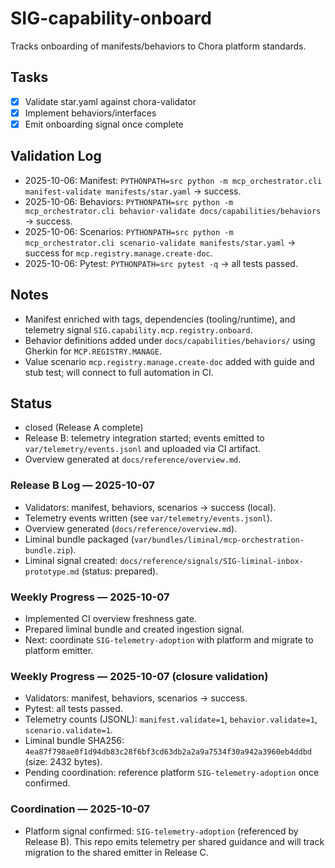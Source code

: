 # SIG-capability-onboard

Tracks onboarding of manifests/behaviors to Chora platform standards.

## Tasks
- [x] Validate star.yaml against chora-validator
- [x] Implement behaviors/interfaces
- [x] Emit onboarding signal once complete

## Validation Log
- 2025-10-06: Manifest: `PYTHONPATH=src python -m mcp_orchestrator.cli manifest-validate manifests/star.yaml` → success.
- 2025-10-06: Behaviors: `PYTHONPATH=src python -m mcp_orchestrator.cli behavior-validate docs/capabilities/behaviors` → success.
- 2025-10-06: Scenarios: `PYTHONPATH=src python -m mcp_orchestrator.cli scenario-validate manifests/star.yaml` → success for `mcp.registry.manage.create-doc`.
- 2025-10-06: Pytest: `PYTHONPATH=src pytest -q` → all tests passed.

## Notes
- Manifest enriched with tags, dependencies (tooling/runtime), and telemetry signal `SIG.capability.mcp.registry.onboard`.
- Behavior definitions added under `docs/capabilities/behaviors/` using Gherkin for `MCP.REGISTRY.MANAGE`.
- Value scenario `mcp.registry.manage.create-doc` added with guide and stub test; will connect to full automation in CI.

## Status
- closed (Release A complete)
- Release B: telemetry integration started; events emitted to `var/telemetry/events.jsonl` and uploaded via CI artifact.
- Overview generated at `docs/reference/overview.md`.

### Release B Log — 2025-10-07
- Validators: manifest, behaviors, scenarios → success (local).
- Telemetry events written (see `var/telemetry/events.jsonl`).
- Overview generated (`docs/reference/overview.md`).
- Liminal bundle packaged (`var/bundles/liminal/mcp-orchestration-bundle.zip`).
- Liminal signal created: `docs/reference/signals/SIG-liminal-inbox-prototype.md` (status: prepared).

### Weekly Progress — 2025-10-07
- Implemented CI overview freshness gate.
- Prepared liminal bundle and created ingestion signal.
- Next: coordinate `SIG-telemetry-adoption` with platform and migrate to platform emitter.

### Weekly Progress — 2025-10-07 (closure validation)
- Validators: manifest, behaviors, scenarios → success.
- Pytest: all tests passed.
- Telemetry counts (JSONL): `manifest.validate=1`, `behavior.validate=1`, `scenario.validate=1`.
- Liminal bundle SHA256: `4ea87f798ae0f1d94db83c28f6bf3cd63db2a2a9a7534f30a942a3960eb4ddbd` (size: 2432 bytes).
- Pending coordination: reference platform `SIG-telemetry-adoption` once confirmed.

### Coordination — 2025-10-07
- Platform signal confirmed: `SIG-telemetry-adoption` (referenced by Release B). This repo emits telemetry per shared guidance and will track migration to the shared emitter in Release C.
